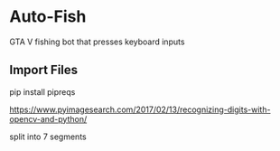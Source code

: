 # Auto-Fish
GTA V fishing bot that presses keyboard inputs

## Import Files
pip install pipreqs

https://www.pyimagesearch.com/2017/02/13/recognizing-digits-with-opencv-and-python/

split into 7 segments
